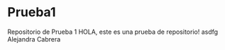 # Prueba1
Repositorio de Prueba 1
HOLA, este es una prueba de repositorio! 
asdfg
Alejandra Cabrera
